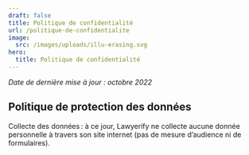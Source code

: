 ```yaml
---
draft: false
title: Politique de confidentialité
url: /politique-de-confidentialite
image:
  src: /images/uploads/illu-erasing.svg
hero:
  title: Politique de confidentialité
---
```

*Date de dernière mise à jour : octobre 2022*

## Politique de protection des données
Collecte des données : à ce jour, Lawyerify ne collecte aucune donnée personnelle à travers son site internet (pas de mesure d’audience ni de formulaires).

